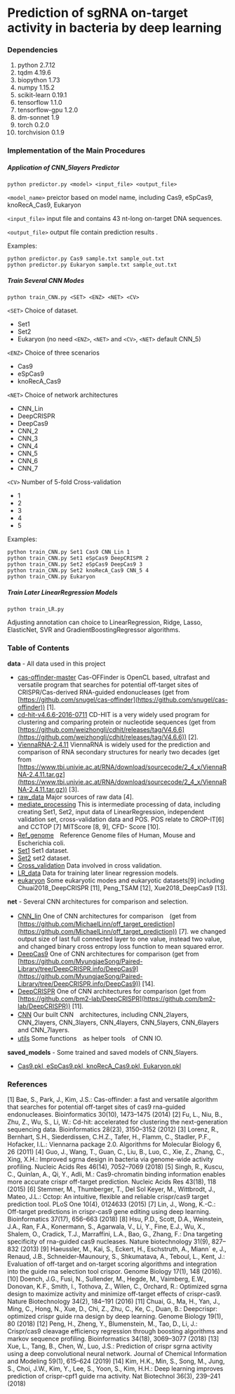 # Prediction of sgRNA on-target activity in bacteria by deep learning

### Dependencies
1. python 2.7.12
2. tqdm 4.19.6
3. biopython 1.73
4. numpy 1.15.2
5. scikit-learn 0.19.1
6. tensorflow 1.1.0
7. tensorflow-gpu 1.2.0
8. dm-sonnet 1.9 
9. torch 0.2.0
10. torchvision 0.1.9

### Implementation of the Main Procedures

##### Application of CNN_5layers Predictor

```
python predictor.py <model> <input_file> <output_file>
```

``<model_name>``  preictor based on model name, including Cas9, eSpCas9, knoRecA\_Cas9, Eukaryon

``<input_file>``  input file and contains 43 nt-long on-target DNA sequences.

``<output_file>`` output file contain prediction results .

Examples:

```
python predictor.py Cas9 sample.txt sample_out.txt
python predictor.py Eukaryon sample.txt sample_out.txt
```

##### Train Several CNN Modes

```
python train_CNN.py <SET> <ENZ> <NET> <CV>
```

``<SET>`` Choice of dataset.

- Set1
- Set2
- Eukaryon (no need ``<ENZ>``, ``<NET>`` and ``<CV>``, ``<NET>`` default CNN_5)

``<ENZ>`` Choice of three scenarios

- Cas9
- eSpCas9
- knoRecA_Cas9

``<NET>`` Choice of network architectures

- CNN_Lin
- DeepCRISPR
- DeepCas9
- CNN_2
- CNN_3
- CNN_4
- CNN_5
- CNN_6
- CNN_7

``<CV>``  Number of 5-fold Cross-validation

- 1
- 2
- 3
- 4
- 5

Examples:

```
python train_CNN.py Set1 Cas9 CNN_Lin 1
python train_CNN.py Set1 eSpCas9 DeepCRISPR 2
python train_CNN.py Set2 eSpCas9 DeepCas9 3
python train_CNN.py Set2 knoRecA_Cas9 CNN_5 4
python train_CNN.py Eukaryon
```

##### Train Later LinearRegression Models

```
python train_LR.py
```

Adjusting annotation can choice to LinearRegression, Ridge, Lasso, ElasticNet, SVR and GradientBoostingRegressor algorithms.

### Table of Contents

**data** - All data used in this project

- [cas-offinder-master](./data/cas-offinder-master/) Cas-OFFinder is OpenCL based, ultrafast and versatile program that searches for potential off-target sites of CRISPR/Cas-derived RNA-guided endonucleases (get from [https://github.com/snugel/cas-offinder](https://github.com/snugel/cas-offinder)) [1].
- [cd-hit-v4.6.6-2016-0711](./data/cd-hit-v4.6.6-2016-0711/) CD-HIT is a very widely used program for clustering and comparing protein or nucleotide sequences (get from [https://github.com/weizhongli/cdhit/releases/tag/V4.6.6](https://github.com/weizhongli/cdhit/releases/tag/V4.6.6)) [2].
- [ViennaRNA-2.4.11](./data/ViennaRNA-2.4.11/) ViennaRNA is widely used for the prediction and comparison of RNA secondary structures for nearly two decades (get from [https://www.tbi.univie.ac.at/RNA/download/sourcecode/2_4_x/ViennaRNA-2.4.11.tar.gz](https://www.tbi.univie.ac.at/RNA/download/sourcecode/2_4_x/ViennaRNA-2.4.11.tar.gz)) [3].
- [raw_data](./data/raw_data/) Major sources of raw data [4].
- [mediate_processing](./data/mediate_processing/) This is intermediate processing of data, including creating Set1, Set2, input data of LinearRegression, independent validation set, cross-validation data and POS. POS relate to CROP-IT[6] and CCTOP [7]  MITScore [8, 9], CFD-
Score [10]. 
- [Ref_genome](./data/Ref_genome/)　Reference Genome files of Human, Mouse and Escherichia coli.
- [Set1](./data/Set1/) Set1 dataset.
- [Set2](./data/Set2/) set2 dataset.
- [Cross_validation](./data/Cross_validation/) Data involved in cross validation.
- [LR_data](./data/LR_data/) Data for training later linear regression models.
- [eukaryon](./data/eukaryon) Some eukaryotic modes and eukaryotic datasets[9] including Chuai2018\_DeepCRISPR [11], Peng\_TSAM [12], Xue2018_DeepCas9 [13].

**net** - Several CNN architectures for comparison and selection.


- [CNN_lin](./net/CNN_Lin.py) One of CNN architectures for comparison　(get from [https://github.com/MichaelLinn/off_target_prediction](https://github.com/MichaelLinn/off_target_prediction)) [7]. we changed output size of last full connected layer to one value, instead two value, and changed binary cross entropy loss function to mean squared error.
- [DeepCas9](./net/DeepCas9.py) One of CNN architectures for comparison (get from [https://github.com/MyungjaeSong/Paired-Library/tree/DeepCRISPR.info/DeepCas9](https://github.com/MyungjaeSong/Paired-Library/tree/DeepCRISPR.info/DeepCas9)) [14].
- [DeepCRISPR](./net/DeepCRISPR.py) One of CNN architectures for comparison (get from [https://github.com/bm2-lab/DeepCRISPR](https://github.com/bm2-lab/DeepCRISPR)) [11].
- [CNN](./net/CNN_Lin.py)  Our built CNN　architectures, including CNN_2layers, CNN_2layers, CNN_3layers, CNN_4layers, CNN_5layers, CNN_6layers and CNN_7layers.
- [utils](./net/CNN_Lin.py) Some functions　as helper tools　of CNN IO.

**saved_models** - Some trained and saved models of CNN_5layers.
- [Cas9.pkl, eSpCas9.pkl, knoRecA\_Cas9.pkl, Eukaryon.pkl](./saved_models/)


### References
[1] Bae, S., Park, J., Kim, J.S.: Cas-offinder: a fast and versatile algorithm that searches for potential off-target sites of cas9 rna-guided endonucleases. Bioinformatics 30(10), 1473–1475 (2014)
[2] Fu, L., Niu, B., Zhu, Z., Wu, S., Li, W.: Cd-hit: accelerated for clustering the next-generation sequencing data.
Bioinformatics 28(23), 3150–3152 (2012)
[3] Lorenz, R., Bernhart, S.H., Siederdissen, C.H.Z., Tafer, H., Flamm, C., Stadler, P.F., Hofacker, I.L.: Viennarna package 2.0. Algorithms for Molecular Biology 6, 26 (2011)
[4]	Guo, J., Wang, T., Guan, C., Liu, B., Luo, C., Xie, Z., Zhang, C., Xing, X.H.: Improved sgrna design in bacteria via genome-wide activity profiling. Nucleic Acids Res 46(14), 7052–7069 (2018)
[5] Singh, R., Kuscu, C., Quinlan, A., Qi, Y., Adli, M.: Cas9-chromatin binding information enables more accurate crispr off-target prediction. Nucleic Acids Res 43(18), 118 (2015)
[6] Stemmer, M., Thumberger, T., Del Sol Keyer, M., Wittbrodt, J., Mateo, J.L.: Cctop: An intuitive, flexible and reliable crispr/cas9 target prediction tool. PLoS One 10(4), 0124633 (2015)
[7] Lin, J., Wong, K.-C.: Off-target predictions in crispr-cas9 gene editing using deep learning. Bioinformatics 37(17), 656–663 (2018)
[8] Hsu, P.D., Scott, D.A., Weinstein, J.A., Ran, F.A., Konermann, S., Agarwala, V., Li, Y., Fine, E.J., Wu, X., Shalem, O., Cradick, T.J., Marraffini, L.A., Bao, G., Zhang, F.: Dna targeting specificity of rna-guided cas9 nucleases. Nature biotechnology 31(9), 827–832 (2013)
[9] Haeussler, M., Kai, S., Eckert, H., Eschstruth, A., Miann´ e, J., Renaud, J.B., Schneider-Maunoury, S., Shkumatava, A., Teboul, L., Kent, J.: Evaluation of off-target and on-target scoring algorithms and integration into the guide rna selection tool crispor. Genome Biology 17(1), 148 (2016).
[10] Doench, J.G., Fusi, N., Sullender, M., Hegde, M., Vaimberg, E.W., Donovan, K.F., Smith, I., Tothova, Z., Wilen, C., Orchard, R.: Optimized sgrna design to maximize activity and minimize off-target effects of crispr-cas9. Nature Biotechnology 34(2), 184–191 (2016)
[11] Chuai, G., Ma, H., Yan, J., Ming, C., Hong, N., Xue, D., Chi, Z., Zhu, C., Ke, C., Duan, B.: Deepcrispr: optimized crispr guide rna design by deep learning. Genome Biology 19(1), 80 (2018)
[12] Peng, H., Zheng, Y., Blumenstein, M., Tao, D., Li, J.: Crispr/cas9 cleavage efficiency regression through boosting algorithms and markov sequence profiling. Bioinformatics 34(18), 3069–3077 (2018)
[13] Xue, L., Tang, B., Chen, W., Luo, J.S.: Prediction of crispr sgrna activity using a deep convolutional neural network. Journal of Chemical Information and Modeling 59(1), 615–624 (2019)
[14] Kim, H.K., Min, S., Song, M., Jung, S., Choi, J.W., Kim, Y., Lee, S., Yoon, S., Kim, H.H.: Deep learning improves prediction of crispr-cpf1 guide rna activity. Nat Biotechnol 36(3), 239–241 (2018)


